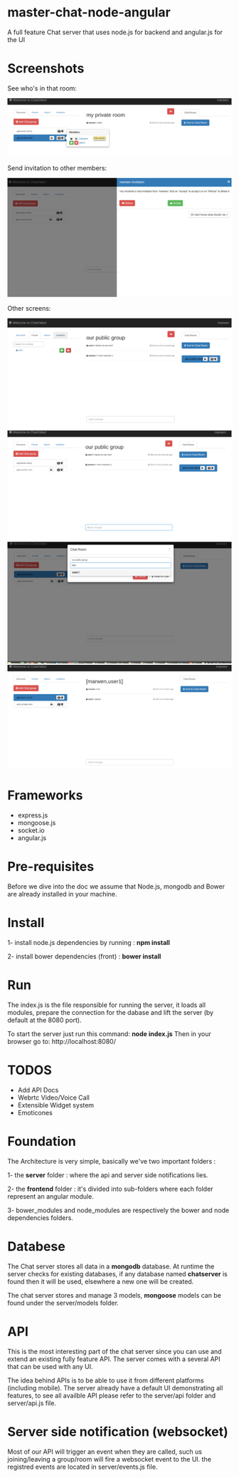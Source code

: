 # master-chat-node-angular

A full feature Chat server that uses node.js for backend and angular.js for the UI


# Screenshots

See who's in that room:

![Screen1](chat7.png?raw=true "Screen1")  

Send invitation to other members:

![Screen1](chat4.png?raw=true "Screen1")

Other screens:

![Screen1](chat2.png?raw=true "Screen1")
![Screen1](chat3.png?raw=true "Screen1")
![Screen1](chat5.png?raw=true "Screen1")
![Screen1](chat6.png?raw=true "Screen1")

# Frameworks

- express.js
- mongoose.js
- socket.io
- angular.js

# Pre-requisites

Before we dive into the doc we assume that Node.js, mongodb and Bower are already installed in your machine.

# Install

1- install node.js dependencies by running : **npm install**

2- install bower dependencies (front) : **bower install**

# Run

The index.js is the file responsible for running the server, it loads all modules, prepare the connection for the dabase and lift the server (by default at the 8080 port).

To start the server just run this command: **node index.js**
Then in your browser go to:  http://localhost:8080/

# TODOS

- Add API Docs
- Webrtc Video/Voice Call
- Extensible Widget system
- Emoticones

# Foundation

The Architecture is very simple, basically we've two important folders :

1- the **server** folder : where the api and server side notifications lies.

2- the **frontend** folder : it's divided into sub-folders where each folder represent an angular module.

3- bower_modules and node_modules are respectively the bower and node dependencies folders.

# Databese

The Chat server stores all data in a **mongodb**  database.
At runtime the server checks for existing databases, if any database named **chatserver** is found then it will be used, elsewhere a new one will be created.

The chat server stores and manage 3 models, **mongoose** models can be found under the server/models folder.

# API

This is the most interesting part of the chat server since you can use and extend an existing fully feature API. The server comes with a several API that can be used with any UI.

The idea behind APIs is to be able to use it from different platforms (including mobile). 
The server already have a default UI demonstrating all features, to see all availble API please refer to the server/api folder and server/api.js file.

# Server side notification (websocket)

Most of our API will trigger an event when they are called, such us joining/leaving a group/room  will fire a websocket event to the UI. the registred events are located in server/events.js file.

